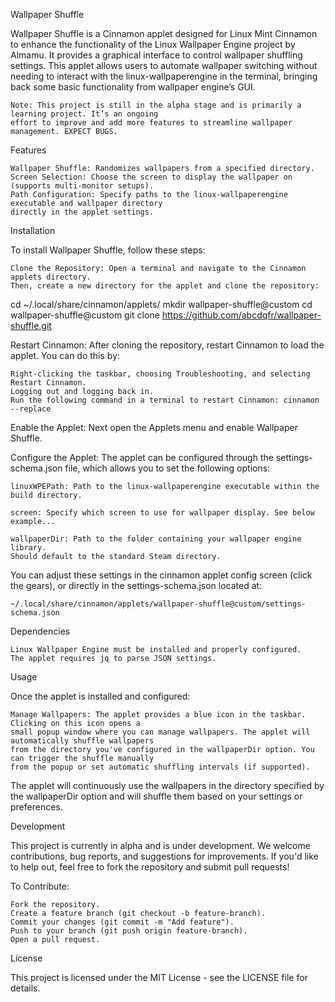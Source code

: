 Wallpaper Shuffle

Wallpaper Shuffle is a Cinnamon applet designed for Linux Mint Cinnamon to enhance the functionality of the 
Linux Wallpaper Engine project by Almamu. It provides a graphical interface to control wallpaper shuffling 
settings. This applet allows users to automate wallpaper switching without needing to interact with the 
linux-wallpaperengine in the terminal, bringing back some basic functionality from wallpaper engine’s GUI.

    Note: This project is still in the alpha stage and is primarily a learning project. It’s an ongoing 
    effort to improve and add more features to streamline wallpaper management. EXPECT BUGS.

Features

    Wallpaper Shuffle: Randomizes wallpapers from a specified directory.
    Screen Selection: Choose the screen to display the wallpaper on (supports multi-monitor setups).
    Path Configuration: Specify paths to the linux-wallpaperengine executable and wallpaper directory 
    directly in the applet settings.

Installation

To install Wallpaper Shuffle, follow these steps:

    Clone the Repository: Open a terminal and navigate to the Cinnamon applets directory. 
    Then, create a new directory for the applet and clone the repository:

cd ~/.local/share/cinnamon/applets/
mkdir wallpaper-shuffle@custom
cd wallpaper-shuffle@custom
git clone https://github.com/abcdqfr/wallpaper-shuffle.git

Restart Cinnamon: After cloning the repository, restart Cinnamon to load the applet. You can do this by:

    Right-clicking the taskbar, choosing Troubleshooting, and selecting Restart Cinnamon.
    Logging out and logging back in. 
    Run the following command in a terminal to restart Cinnamon: cinnamon --replace

Enable the Applet: Next open the Applets menu and enable Wallpaper Shuffle. 

Configure the Applet: The applet can be configured through the settings-schema.json file, 
which allows you to set the following options:

    linuxWPEPath: Path to the linux-wallpaperengine executable within the build directory.
    
    screen: Specify which screen to use for wallpaper display. See below example...
    
    wallpaperDir: Path to the folder containing your wallpaper engine library. 
    Should default to the standard Steam directory.

You can adjust these settings in the cinnamon applet config screen (click the gears), or 
directly in the settings-schema.json located at:

    ~/.local/share/cinnamon/applets/wallpaper-shuffle@custom/settings-schema.json

Dependencies

    Linux Wallpaper Engine must be installed and properly configured.
    The applet requires jq to parse JSON settings.

Usage

Once the applet is installed and configured:

    Manage Wallpapers: The applet provides a blue icon in the taskbar. Clicking on this icon opens a 
    small popup window where you can manage wallpapers. The applet will automatically shuffle wallpapers 
    from the directory you've configured in the wallpaperDir option. You can trigger the shuffle manually 
    from the popup or set automatic shuffling intervals (if supported).

The applet will continuously use the wallpapers in the directory specified by the wallpaperDir option 
and will shuffle them based on your settings or preferences.

Development

This project is currently in alpha and is under development. We welcome contributions, bug reports, 
and suggestions for improvements. If you'd like to help out, feel free to fork the repository and 
submit pull requests!

To Contribute:

    Fork the repository.
    Create a feature branch (git checkout -b feature-branch).
    Commit your changes (git commit -m "Add feature").
    Push to your branch (git push origin feature-branch).
    Open a pull request.

License

This project is licensed under the MIT License - see the LICENSE file for details.

